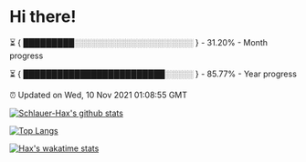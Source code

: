 # Hi there!

⏳ { █████████░░░░░░░░░░░░░░░░░░░░░ } - 31.20% - Month progress

⏳ { █████████████████████████░░░░░ } - 85.77% - Year progress

⏰ Updated on Wed, 10 Nov 2021 01:08:55 GMT


[![Schlauer-Hax's github stats](https://github-readme-stats.vercel.app/api?username=Schlauer-Hax&show_icons=true&theme=dark&count_private=true)](https://github.com/Schlauer-Hax)


[![Top Langs](https://github-readme-stats.vercel.app/api/top-langs/?username=Schlauer-Hax&layout=compact&theme=dark)](https://github.com/Schlauer-Hax?tab=repositories)


[![Hax's wakatime stats](https://github-readme-stats.vercel.app/api/wakatime?username=Hax&theme=dark)](https://wakatime.com/@Hax)

